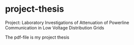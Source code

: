 # project-thesis

Project: Laboratory Investigations of Attenuation of Powerline Communication in Low Voltage Distribution Grids

The pdf-file is my project thesis 
